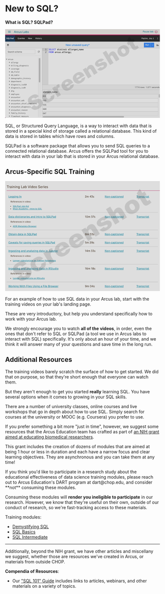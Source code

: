 <!--
link:  https://chop-dbhi-arcus-education-website-assets.s3.amazonaws.com/css/styles.css

script: https://kit.fontawesome.com/83b2343bd4.js

title: New to SQL
-->

# New to SQL?

**What is SQL? SQLPad?**

![](media/sqlpad.png)<!-- style = "border: 1px solid rgb(var(--color-highlight)); max-width: 600px; float: left; margin-right: 2rem; margin-bottom: 2rem;"-->

SQL, or Structured Query Language, is a way to interact with data that is stored in a special kind of storage called a relational database.  This kind of data is stored in tables which have rows and columns.

SQLPad is a software package that allows you to send SQL queries to a connected relational database.  Arcus offers the SQLPad tool for you to interact with data in your lab that is stored in your Arcus relational database.

## Arcus-Specific SQL Training

![](media/training_videos.png)<!-- style = "border: 1px solid rgb(var(--color-highlight)); max-width: 600px; float: left; margin-right: 2rem; margin-bottom: 2rem;"-->

For an example of how to use SQL data in your Arcus lab, start with the training videos on your lab's landing page.

These are very introductory, but help you understand specifically how to work with your Arcus lab.  

We strongly encourage you to watch **all of the videos**, in order, even the ones that don't refer to SQL or SQLPad (a tool we use in Arcus labs to interact with SQL) specifically.  It's only about an hour of your time, and we think it will answer many of your questions and save time in the long run.

## Additional Resources

The training videos barely scratch the surface of how to get started.  We did that on purpose, so that they're short enough that everyone can watch them.

But they aren't enough to get you started **really** learning SQL.  You have several options when it comes to growing in your SQL skills.

There are a number of university classes, online courses and live workshops that go in depth about how to use SQL.  Simply search for courses at the university or MOOC (e.g. Coursera) you prefer to use.

If you prefer something a bit more "just in time", however, we suggest some resources that the Arcus Education team has crafted as part of [an NIH grant aimed at educating biomedical researchers](https://www.research.chop.edu/announcements/dbhi-and-drexel-collaborate-to-advance-biomedical-data-science-education).

This grant includes the creation of dozens of modules that are aimed at being 1 hour or less in duration and each have a narrow focus and clear learning objectives.  They are asynchronous and you can take them at any time!

<div class = "warning">
If you think you'd like to participate in a research study about the educational effectiveness of data science training modules, please reach out to Arcus Education's DART program at dart@chop.edu, and consider **not** consuming these modules.

Consuming these modules will **render you ineligible to participate** in our research.  However, we know that they're useful on their own, outside of our conduct of research, so we're fast-tracking access to these materials.

</div>

Training modules:

* [Demystifying SQL](https://liascript.github.io/course/?https://raw.githubusercontent.com/arcus/education_modules/main/demystifying_sql/demystifying_sql.md)
* [SQL Basics](https://liascript.github.io/course/?https://raw.githubusercontent.com/arcus/education_modules/main/sql_basics/sql_basics.md)
* [SQL Intermediate](https://liascript.github.io/course/?https://raw.githubusercontent.com/arcus/education_modules/main/sql_intermediate/sql_intermediate.md)

-----

Additionally, beyond the NIH grant, we have other articles and miscellany we suggest, whether those are resources we've created in Arcus, or materials from outside CHOP.

**Compendia of Resources**:

* Our ["SQL 101" Guide](https://education.arcus.chop.edu/guides/sql-101/) includes links to articles, webinars, and other materials on a variety of topics.
